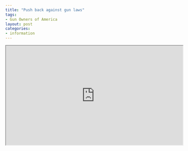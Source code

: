 ```yaml
---
title: "Push back against gun laws"
tags:
- Gun Owners of America
layout: post
categories:
- information
---
```


<iframe width="560" height="315" src="https://www.youtube.com/embed/_N2ePGfNQJE" title="SEND A MESSAGE: Push Back Against Gun Control"></iframe>
